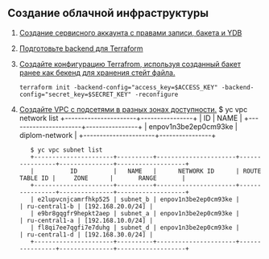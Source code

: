 ## Создание облачной инфраструктуры

1. [Создание сервисного аккаунта с правами записи, бакета и YDB](./sas3/)
2. [Подготовьте backend для Terraform](./sas3/)
3. [Создайте конфигурацию Terrafrom, используя созданный бакет ранее как бекенд для хранения стейт файла.](./backend/providers.tf)
    ```
    terraform init -backend-config="access_key=$ACCESS_KEY" -backend-config="secret_key=$SECRET_KEY" -reconfigure
    ```
4. [Создайте VPC с подсетями в разных зонах доступности.](./backend/vpc.tf)
      <detail>
          $ yc vpc network list
          +----------------------+----------------+
          |          ID          |      NAME      |
          +----------------------+----------------+
          | enpov1n3be2ep0cm93ke | diplom-network |
          +----------------------+----------------+
  
          $ yc vpc subnet list
          +----------------------+----------+----------------------+----------------+---------------+-------------------+
          |          ID          |   NAME   |      NETWORK ID      | ROUTE TABLE ID |     ZONE      |       RANGE       |
          +----------------------+----------+----------------------+----------------+---------------+-------------------+
          | e2lupvcnjcamrfhkp525 | subnet_b | enpov1n3be2ep0cm93ke |                | ru-central1-b | [192.168.20.0/24] |
          | e9br8gqgfr9hepkt2aep | subnet_a | enpov1n3be2ep0cm93ke |                | ru-central1-a | [192.168.10.0/24] |
          | fl8qi7ee7qgfi7e7duhg | subnet_d | enpov1n3be2ep0cm93ke |                | ru-central1-d | [192.168.30.0/24] |
          +----------------------+----------+----------------------+----------------+---------------+-------------------+
      </detail>